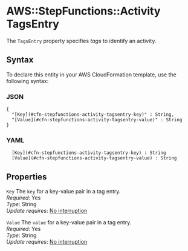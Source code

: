 # AWS::StepFunctions::Activity TagsEntry<a name="aws-properties-stepfunctions-activity-tagsentry"></a>

The `TagsEntry` property specifies *tags* to identify an activity\.

## Syntax<a name="aws-properties-stepfunctions-activity-tagsentry-syntax"></a>

To declare this entity in your AWS CloudFormation template, use the following syntax:

### JSON<a name="aws-properties-stepfunctions-activity-tagsentry-syntax.json"></a>

```
{
  "[Key](#cfn-stepfunctions-activity-tagsentry-key)" : String,
  "[Value](#cfn-stepfunctions-activity-tagsentry-value)" : String
}
```

### YAML<a name="aws-properties-stepfunctions-activity-tagsentry-syntax.yaml"></a>

```
﻿  [Key](#cfn-stepfunctions-activity-tagsentry-key) : String
﻿  [Value](#cfn-stepfunctions-activity-tagsentry-value) : String
```

## Properties<a name="aws-properties-stepfunctions-activity-tagsentry-properties"></a>

`Key`  <a name="cfn-stepfunctions-activity-tagsentry-key"></a>
The `key` for a key\-value pair in a tag entry\.  
*Required*: Yes  
*Type*: String  
*Update requires*: [No interruption](https://docs.aws.amazon.com/AWSCloudFormation/latest/UserGuide/using-cfn-updating-stacks-update-behaviors.html#update-no-interrupt)

`Value`  <a name="cfn-stepfunctions-activity-tagsentry-value"></a>
The `value` for a key\-value pair in a tag entry\.  
*Required*: Yes  
*Type*: String  
*Update requires*: [No interruption](https://docs.aws.amazon.com/AWSCloudFormation/latest/UserGuide/using-cfn-updating-stacks-update-behaviors.html#update-no-interrupt)